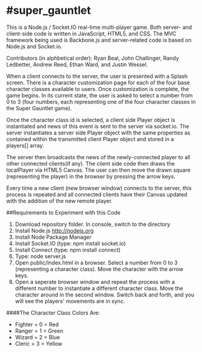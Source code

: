 #super_gauntlet
==============

This is a Node.js / Socket.IO real-time multi-player game. Both server- and client-side code is written in JavaScript, HTML5, and CSS. The MVC framework being used is Backbone.js and server-related code is based on Node.js and Socket.io.

Contributors (in alphbetical order): Ryan Beal, John Challinger, Randy Ledbetter, Andrew Reed, Ethan Ward, and Justin Wessel.

When a client connects to the server, the user is presented with a Splash screen. There is a character customization page for each of the four base character classes available to users. Once customization is complete, the game begins. In its current state, the user is asked to select a number from 0 to 3 (four numbers, each representing one of the four character classes in the Super Gauntlet game).

Once the character class id is selected, a client side Player object is instantiated and news of this event is sent to the server via socket.io. The server instantiates a server side Player object with the same properties as contained within the transmitted client Player object and stored in a players[] array.

The server then broadcasts the news of the newly-connected player to all other connected clients(if any).
The client side code then draws the localPlayer via HTML5 Canvas. The user can then move the drawn square (representing the player) in the browser by pressing the arrow keys.

Every time a new client (new browser window) connects to the server, this process is repeated and all connected clients have their Canvas updated with the addition of the new remote player.



##Requirements to Experiment with this Code
1. Download repository folder. In console, switch to the directory
2. Install Node.js http://nodejs.org 
3. Install Node Package Manager
4. Install Socket.IO (type: npm install socket.io)
5. Install Connect (type: npm install connect)
6. Type:       node server.js
7. Open public/index.html in a browser. Select a number from 0 to 3 (representing a character class). Move the character with the arrow keys.
8. Open a seperate browser window and repeat the process with a different number to instantiate a different character class. Move the character around in the second window. Switch back and forth, and you will see the players' movements are in sync.


####The Character Class Colors Are:
* Fighter = 0 = Red
* Ranger = 1 = Green
* Wizard = 2 = Blue
* Cleric = 3 = Yellow
